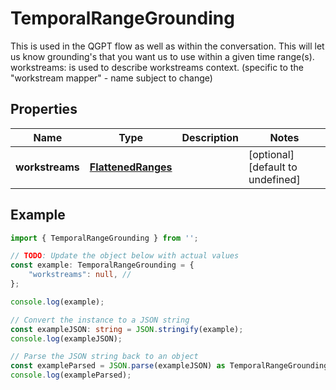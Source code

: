 
# TemporalRangeGrounding

This is used in the QGPT flow as well as within the conversation.  This will let us know grounding\'s that you want us to use within a given time range(s).  workstreams: is used to describe workstreams context. (specific to the \"workstream mapper\" - name subject to change)

## Properties

Name | Type | Description | Notes
------------ | ------------- | ------------- | -------------
**workstreams** | [**FlattenedRanges**](FlattenedRanges) |  | [optional] [default to undefined]

## Example

```typescript
import { TemporalRangeGrounding } from '';

// TODO: Update the object below with actual values
const example: TemporalRangeGrounding = {
    "workstreams": null, // 
};

console.log(example);

// Convert the instance to a JSON string
const exampleJSON: string = JSON.stringify(example);
console.log(exampleJSON);

// Parse the JSON string back to an object
const exampleParsed = JSON.parse(exampleJSON) as TemporalRangeGrounding;
console.log(exampleParsed);
```




